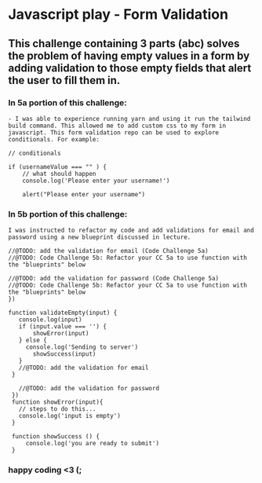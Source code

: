 # Javascript play - Form Validation
## This challenge containing 3 parts (abc) solves the problem of having empty values in a form by adding validation to those empty fields that alert the user to fill them in.

### In 5a portion of this challenge:
    - I was able to experience running yarn and using it run the tailwind build command. This allowed me to add custom css to my form in javascript. This form validation repo can be used to explore conditionals. For example:

    // conditionals 
    
    if (usernameValue === "" ) { 
        // what should happen 
        console.log('Please enter your username!')

        alert("Please enter your username")
        
 ### In 5b portion of this challenge:
    I was instructed to refactor my code and add validations for email and password using a new blueprint discussed in lecture.
    
    //@TODO: add the validation for email (Code Challenge 5a)
    //@TODO: Code Challenge 5b: Refactor your CC 5a to use function with the "blueprints" below

    //@TODO: add the validation for password (Code Challenge 5a)
    //@TODO: Code Challenge 5b: Refactor your CC 5a to use function with the "blueprints" below
    })
    
    function validateEmpty(input) {
       console.log(input)
       if (input.value === '') {
           showError(input)
       } else {
         console.log('Sending to server')
           showSuccess(input)
       }
       //@TODO: add the validation for email
     }

       //@TODO: add the validation for password
     })
     function showError(input){
       // steps to do this...
       console.log('input is empty')
     }

     function showSuccess () {
         console.log('you are ready to submit')
     }


### happy coding <3 (;
